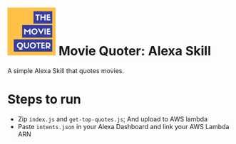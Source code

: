 ![Movie Quoter](icons/MQ108.png) Movie Quoter: Alexa Skill
===========================

A simple Alexa Skill that quotes movies.

# Steps to run

- Zip `index.js` and `get-top-quotes.js`; And upload to AWS lambda
- Paste `intents.json` in your Alexa Dashboard and link your AWS Lambda ARN


